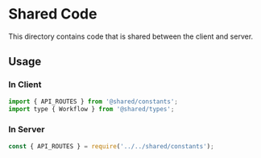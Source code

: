 # Shared Code

This directory contains code that is shared between the client and server.

## Usage

### In Client
```js
import { API_ROUTES } from '@shared/constants';
import type { Workflow } from '@shared/types';
```

### In Server
```js
const { API_ROUTES } = require('../../shared/constants');
```
